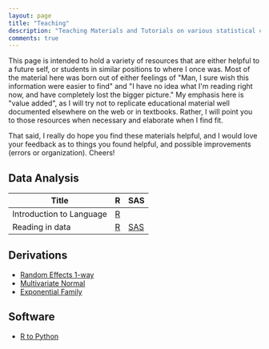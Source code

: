 ```yaml
---
layout: page
title: "Teaching"
description: "Teaching Materials and Tutorials on various statistical concepts"
comments: true
---
```


This page is intended to hold a variety of resources that are either helpful to
a future self, or students in similar positions to where I once was. Most of
the material here was born out of either feelings of "Man, I sure wish this
information were easier to find" and "I have no idea what I'm reading right
now, and have completely lost the bigger picture." My emphasis here is "value
added", as I will try not to replicate educational material well documented
elsewhere on the web or in textbooks. Rather, I will point you to those
resources when necessary and elaborate when I find fit.

That said, I really do hope you find these materials helpful, and I would love your feedback as to things you found helpful, and possible improvements (errors or organization). Cheers!

## Data Analysis

| Title | R | SAS |
|---|---|---|
| Introduction to Language | [R](Intro_to_R.html)| |
| Reading in data | [R](reading_in_data.html)| [SAS](reading_data_sas.html) |

## Derivations

 * [Random Effects 1-way](random1way.html)
 * [Multivariate Normal](multivariate.html)
 * [Exponential Family](exponential_family.html)

## Software

* [R to Python](RtoPython.md)


